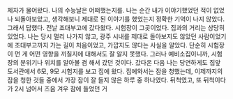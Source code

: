 제자가 물어왔다. 나의 수능날은 어떠했는지를. 나는 순간 내가 이야기했었던 적이 없었나 되돌아보았고, 생각해보니 제대로 된 이야기를 했었는지 정확한 기억이 나지 않았다. 그래서 답했다.
전날 조대부고에 갔다왔다. 시험장이 그곳이었다. 집과의 거리는 상당히 있었다. 나는 당시 멀리 나가지 않고, 광주 시내를 제대로 돌아보지도 않았던 사람이었기에 조대부고까지 가는 길이 처음이었고, 가깝지도 않다는 사실을 알았다. 단순히 시험장이 먼 게 어떤 영향을 끼칠지에 대해서도 잘 알지 못했다. 그러나 예비소집이니까, 시험장의 분위기나 위치를 알아볼 겸 해서 갔던 것이다.
갔다온 다음 나는 당연하게도 집앞 도서관에서 6모, 9모 시험지를 보고 집에 왔다. 집에와서는 잠을 청했는데, 이제까지의 잠을 청한 것들 중에서 가장 잠이 잘 들지 않은 하루 중 하나였다. 뒤척였고, 또 뒤척이다가 2시 넘어서 즈음 겨우 잠에 들었던 거